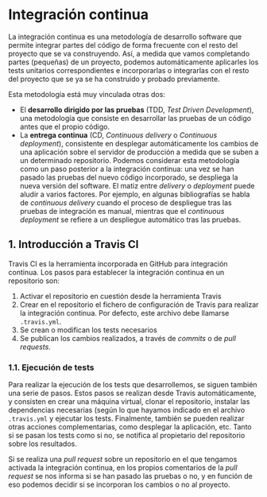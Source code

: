 # Integración continua

La integración continua es una metodología de desarrollo software que permite integrar partes del código de forma frecuente con el resto del proyecto que se va construyendo. Así, a medida que vamos completando partes (pequeñas) de un proyecto, podemos automáticamente aplicarles los tests unitarios correspondientes e incorporarlas o integrarlas con el resto del proyecto que se ya se ha construido y probado previamente.

Esta metodología está muy vinculada otras dos:

* El **desarrollo dirigido por las pruebas** (TDD, *Test Driven Development*), una metodología que consiste en desarrollar las pruebas de un código antes que el propio código.
* La **entrega continua** (CD, *Continuous delivery* o *Continuous deployment*), consistente en desplegar automáticamente los cambios de una aplicación sobre el servidor de producción a medida que se suben a un determinado repositorio. Podemos considerar esta metodología como un paso posterior a la integración continua: una vez se han pasado las pruebas del nuevo código incorporado, se despliega la nueva versión del software. El matiz entre *delivery* o *deployment* puede aludir a varios factores. Por ejemplo, en algunas bibliografías se habla de *continuous delivery* cuando el proceso de despliegue tras las pruebas de integración es manual, mientras que el *continuous deployment* se refiere a un despliegue automático tras las pruebas.

## 1. Introducción a Travis CI

Travis CI es la herramienta incorporada en GitHub para integración continua. Los pasos para establecer la integración continua en un repositorio son:

1. Activar el repositorio en cuestión desde la herramienta Travis
2. Crear en el repositorio el fichero de configuración de Travis para realizar la integración continua. Por defecto, este archivo debe llamarse `.travis.yml`.
3. Se crean o modifican los tests necesarios
4. Se publican los cambios realizados, a través de *commits* o de *pull requests*.

### 1.1. Ejecución de tests

Para realizar la ejecución de los tests que desarrollemos, se siguen también una serie de pasos. Estos pasos se realizan desde Travis automáticamente, y consisten en crear una máquina virtual, clonar el repositorio, instalar las dependencias necesarias (según lo que hayamos indicado en el archivo `.travis.yml` y ejecutar los tests. Finalmente, también se pueden realizar otras acciones complementarias, como desplegar la aplicación, etc. Tanto si se pasan los tests como si no, se notifica al propietario del repositorio sobre los resultados.

Si se realiza una *pull request* sobre un repositorio en el que tengamos activada la integración continua, en los propios comentarios de la *pull request* se nos informa si se han pasado las pruebas o no, y en función de eso podemos decidir si se incorporan los cambios o no al proyecto.
